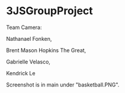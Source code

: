 # 3JSGroupProject

Team Camera:

Nathanael Fonken,

Brent Mason Hopkins The Great,

Gabrielle Velasco,

Kendrick Le



Screenshot is in main under "basketball.PNG".
